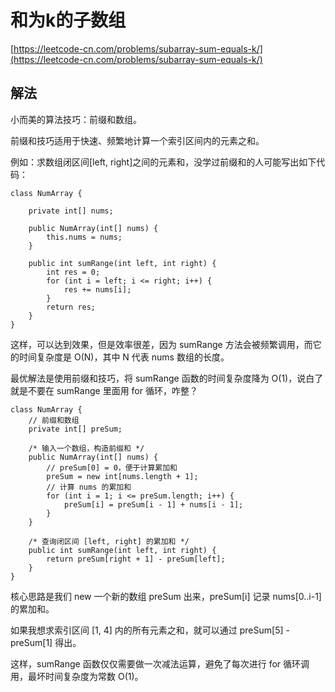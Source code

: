 # 和为k的子数组

[https://leetcode-cn.com/problems/subarray-sum-equals-k/](https://leetcode-cn.com/problems/subarray-sum-equals-k/)

## 解法

小而美的算法技巧：前缀和数组。

前缀和技巧适用于快速、频繁地计算一个索引区间内的元素之和。

例如：求数组闭区间[left, right]之间的元素和，没学过前缀和的人可能写出如下代码：

```
class NumArray {

    private int[] nums;

    public NumArray(int[] nums) {
        this.nums = nums;
    }
    
    public int sumRange(int left, int right) {
        int res = 0;
        for (int i = left; i <= right; i++) {
            res += nums[i];
        }
        return res;
    }
}
```

这样，可以达到效果，但是效率很差，因为 sumRange 方法会被频繁调用，而它的时间复杂度是 O(N)，其中 N 代表 nums 数组的长度。

最优解法是使用前缀和技巧，将 sumRange 函数的时间复杂度降为 O(1)，说白了就是不要在 sumRange 里面用 for 循环，咋整？

```
class NumArray {
    // 前缀和数组
    private int[] preSum;

    /* 输入一个数组，构造前缀和 */
    public NumArray(int[] nums) {
        // preSum[0] = 0，便于计算累加和
        preSum = new int[nums.length + 1];
        // 计算 nums 的累加和
        for (int i = 1; i <= preSum.length; i++) {
            preSum[i] = preSum[i - 1] + nums[i - 1];
        }
    }
    
    /* 查询闭区间 [left, right] 的累加和 */
    public int sumRange(int left, int right) {
        return preSum[right + 1] - preSum[left];
    }
}
```

核心思路是我们 new 一个新的数组 preSum 出来，preSum[i] 记录 nums[0..i-1] 的累加和。

如果我想求索引区间 [1, 4] 内的所有元素之和，就可以通过 preSum[5] - preSum[1] 得出。

这样，sumRange 函数仅仅需要做一次减法运算，避免了每次进行 for 循环调用，最坏时间复杂度为常数 O(1)。
